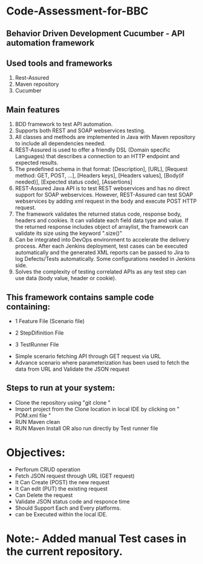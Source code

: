 <h1> Code-Assessment-for-BBC </h1>
<h2>Behavior Driven Development Cucumber - API automation framework </h2>

 Used tools and frameworks
---------------------------------------
1. Rest-Assured
2. Maven repository 
3. Cucumber

Main features
----------------------------
1. BDD framework to test API automation.
2. Supports both REST and SOAP webservices testing. 
3. All classes and methods are implemented in Java with Maven repository to include all dependencies needed.
4. REST-Assured is used to offer a friendly DSL (Domain specific Languages) that describes a connection to an HTTP endpoint and expected results.
5. The predefined schema in that format:
[Description], [URL], [Request method: GET, POST, ...], [Headers keys], [Headers values], [Body(if needed)], [Expected status code], [Assertions]
7. REST-Assured Java API is to test REST webservices and has no direct support for SOAP webservices. However, REST-Assured can test SOAP webservices by adding xml request in the body and execute POST HTTP request.
8. The framework validates the returned status code, response body, headers and cookies. It can validate each field data type and value. If the returned response includes object of arraylist, the framework can validate its size using the keyword ".size()"
9. Can be integrated into DevOps environment to accelerate the delivery process. After each Jenkins deployment, test cases can be executed automatically and the generated XML reports can be passed to Jira to log Defects/Tests automatically. Some configurations needed in Jenkins side.
10. Solves the complexity of testing correlated APIs as any test step can use data (body value, header or cookie).


<h2>This framework contains sample code containing:</h2>
	<ul><li>1 Feature File (Scenario file)</li></ul>
	<ul><li>2 StepDifinition File </li></ul>
  <ul><li>3 TestRunner File </li></ul>
	<ul><li>Simple scenario fetching API through GET request via URL </li>
	<li>Advance scenario where parameterization has been used to fetch the data from URL and Validate the JSON request</li></ul>


 <h2>Steps to run at your system:</h2>
	<ul>
	<li>Clone the repository using "git clone <repository url>"</li>
	<li>Import project from the Clone location in local IDE by clicking on " POM.xml file "</li>
	<li>RUN Maven clean </li>
  <li>RUN Maven Install OR also run directly by Test runner file </li>
	</ul>

# Objectives:
- Perforum CRUD operation 
- Fetch JSON request through URL (GET request)
- It Can Create (POST) the new request
- It Can edit (PUT) the existing request
- Can Delete the request
- Validate JSON status code and responce time 
- Should Support Each and Every platforms.
- can be Executed within the local IDE.

# Note:- Added manual Test cases in the current repository.  
